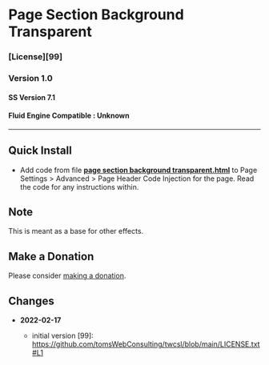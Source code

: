 # Page Section Background Transparent

### [License][99]

### Version 1.0

#### SS Version 7.1

#### Fluid Engine Compatible : Unknown

---

## Quick Install

* Add code from file
  **[page section background transparent.html](page%20section%20background%20transparent.html#L1)**
  to Page Settings > Advanced > Page Header Code Injection for the page. Read
  the code for any instructions within.
  
## Note

This is meant as a base for other effects.

## Make a Donation

Please consider
[making a donation](https://github.com/tomsWebConsulting/twcsl#make-a-donation).

## Changes

<!-- * **2021-08-15**
  
  * added kill upon user action
  * bumped version to 0.2d0
  -->
* **2022-02-17**
  
  * initial version
[99]: https://github.com/tomsWebConsulting/twcsl/blob/main/LICENSE.txt#L1
